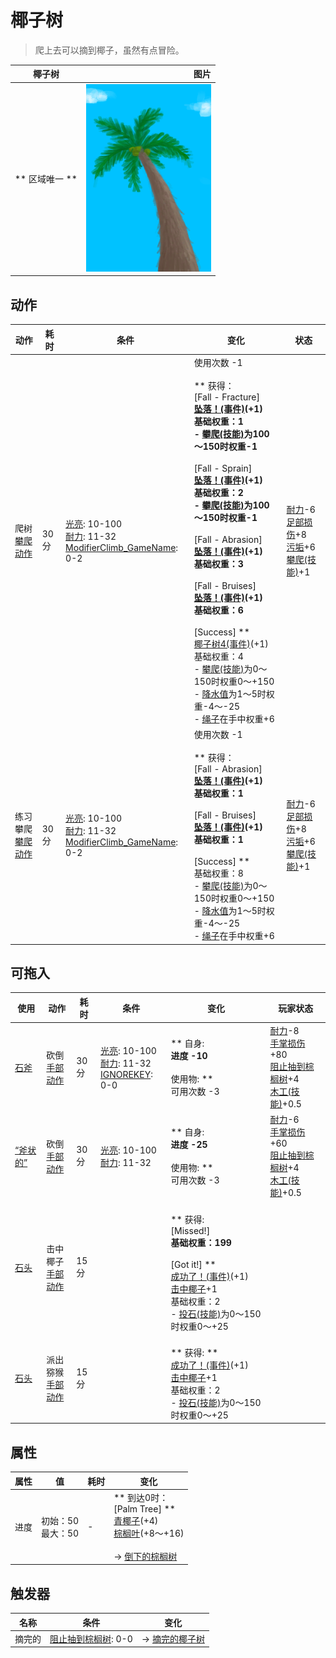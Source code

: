 # 椰子树  
> 爬上去可以摘到椰子，虽然有点冒险。  
  
  椰子树  |   图片   
 ----  |  ----:   
 ** 区域唯一 **  |  <img decoding="async" src="Sprite/PalmTree.png" href="a.md" style="max-width:300px;max-height:300px;">   
  
## 动作  
动作  |  耗时  |  条件  |  变化  |  状态  
----  |  ----  |  ----  |  ----  |  ----  
爬树<br>[攀爬动作](ClimbAction.md)  |  30分  |  [光亮](Light.md): 10-100<br>[耐力](Stamina.md): 11-32<br>[ModifierClimb_GameName](ModifierClimb.md): 0-2  |  使用次数  -1<br><br>** 获得： **<br>** [Fall - Fracture] **<br>  [坠落！(事件)](Event_FallFracture.md)(+1)<br>基础权重：1<br>- [攀爬(技能)](Skill_Climbing.md)为100～150时权重-1<br><br>** [Fall - Sprain] **<br>  [坠落！(事件)](Event_FallSprains.md)(+1)<br>基础权重：2<br>- [攀爬(技能)](Skill_Climbing.md)为100～150时权重-1<br><br>** [Fall - Abrasion] **<br>  [坠落！(事件)](Event_FallAbrasion.md)(+1)<br>基础权重：3<br><br>** [Fall - Bruises] **<br>  [坠落！(事件)](Event_FallBruise.md)(+1)<br>基础权重：6<br><br>** [Success] **<br>  [椰子树4(事件)](Event_PalmTree4.md)(+1)<br>基础权重：4<br>- [攀爬(技能)](Skill_Climbing.md)为0～150时权重0～+150<br>- [降水值](RainValue.md)为1～5时权重-4～-25<br>- [绳子](Rope.md)在手中权重+6<br>  |  [耐力](Stamina.md)-6<br>[足部损伤](FootDamage.md)+8<br>[污垢](Filth.md)+6<br>[攀爬(技能)](Skill_Climbing.md)+1  
练习攀爬<br>[攀爬动作](ClimbAction.md)  |  30分  |  [光亮](Light.md): 10-100<br>[耐力](Stamina.md): 11-32<br>[ModifierClimb_GameName](ModifierClimb.md): 0-2  |  使用次数  -1<br><br>** 获得： **<br>** [Fall - Abrasion] **<br>  [坠落！(事件)](Event_FallAbrasion.md)(+1)<br>基础权重：1<br><br>** [Fall - Bruises] **<br>  [坠落！(事件)](Event_FallBruise.md)(+1)<br>基础权重：1<br><br>** [Success] **<br>基础权重：8<br>- [攀爬(技能)](Skill_Climbing.md)为0～150时权重0～+150<br>- [降水值](RainValue.md)为1～5时权重-4～-25<br>- [绳子](Rope.md)在手中权重+6<br>  |  [耐力](Stamina.md)-6<br>[足部损伤](FootDamage.md)+8<br>[污垢](Filth.md)+6<br>[攀爬(技能)](Skill_Climbing.md)+1  
## 可拖入  
使用  |  动作  |  耗时  |  条件  |  变化  |  玩家状态  
----  |  ----  |  ----  |  ----  |  ----  |  ----  
[石斧](StoneAxe.md)  |  砍倒<br>[手部动作](HandAction.md)  |  30分  |  [光亮](Light.md): 10-100<br>[耐力](Stamina.md): 11-32<br>[IGNOREKEY](OnNotAxeAdv.md): 0-0  |  ** 自身: **<br>进度  -10<br><br>** 使用物: **<br>可用次数  -3  |  [耐力](Stamina.md)-8<br>[手掌损伤](HandDamage.md)+80<br>[阻止抽到棕榈树](PalmTreeKiller.md)+4<br>[木工(技能)](Skill_Woodworking.md)+0.5  
[“斧状的”](tag_AxeAdv.md)  |  砍倒<br>[手部动作](HandAction.md)  |  30分  |  [光亮](Light.md): 10-100<br>[耐力](Stamina.md): 11-32  |  ** 自身: **<br>进度  -25<br><br>** 使用物: **<br>可用次数  -3  |  [耐力](Stamina.md)-6<br>[手掌损伤](HandDamage.md)+60<br>[阻止抽到棕榈树](PalmTreeKiller.md)+4<br>[木工(技能)](Skill_Woodworking.md)+0.5  
[石头](Stone.md)  |  击中椰子<br>[手部动作](HandAction.md)  |  15分  |    |  <br>** 获得: **<br>** [Missed!] **<br>基础权重：199<br><br>** [Got it!] **<br>  [成功了！(事件)](Event_CoconutHit.md)(+1)<br>[击中椰子](OnCoconutHit.md)+1<br>基础权重：2<br>- [投石(技能)](Skill_RockThrowing.md)为0～150时权重0～+25<br>  |    
[石头](Stone.md)  |  派出猕猴<br>[手部动作](HandAction.md)  |  15分  |    |  <br>** 获得: **<br>  [成功了！(事件)](Event_CoconutHit.md)(+1)<br>[击中椰子](OnCoconutHit.md)+1<br>基础权重：2<br>- [投石(技能)](Skill_RockThrowing.md)为0～150时权重0～+25<br>  |    
## 属性   
属性  |  值  |  耗时  |  变化  
----  |  ----  |  ----  |  ----  
进度  |  初始：50<br>最大：50  |  -  |  ** 到达0时： **<br>** [Palm Tree] **<br>  [青椰子](CoconutHusked.md)(+4)<br>  [棕榈叶](PalmFronds.md)(+8～+16)<br><br>→ [倒下的棕榈树](PalmTreeFelled.md)  
## 触发器  
名称  |  条件  |  变化  
----  |  ----  |  ----  
摘完的  |  [阻止抽到棕榈树](PalmTreeKiller.md): 0-0  |  → [摘完的椰子树](PalmTreeCleared.md)  
